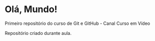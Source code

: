 # Olá, Mundo!

Primeiro repositório do curso de Git e GitHub - Canal Curso em Vídeo

Repositório criado durante aula.
